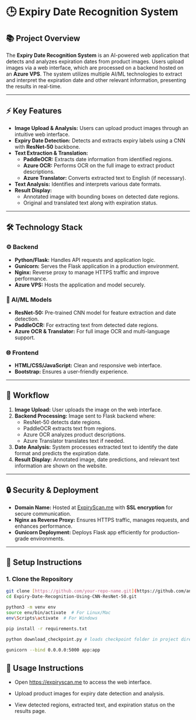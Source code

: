 # 🕒 Expiry Date Recognition System

## 📚 Project Overview
The **Expiry Date Recognition System** is an AI-powered web application that detects and analyzes expiration dates from product images. Users upload images via a web interface, which are processed on a backend hosted on an **Azure VPS**. The system utilizes multiple AI/ML technologies to extract and interpret the expiration date and other relevant information, presenting the results in real-time.

---

## ⚡️ Key Features
- **Image Upload & Analysis:** Users can upload product images through an intuitive web interface.
- **Expiry Date Detection:** Detects and extracts expiry labels using a CNN with **ResNet-50** backbone.
- **Text Extraction & Translation:**  
    - **PaddleOCR:** Extracts date information from identified regions.  
    - **Azure OCR:** Performs OCR on the full image to extract product descriptions.  
    - **Azure Translator:** Converts extracted text to English (if necessary).  
- **Text Analysis:** Identifies and interprets various date formats.  
- **Result Display:**  
    - Annotated image with bounding boxes on detected date regions.  
    - Original and translated text along with expiration status.  

---

## 🛠️ Technology Stack
### ⚙️ Backend
- **Python/Flask:** Handles API requests and application logic.
- **Gunicorn:** Serves the Flask application in a production environment.
- **Nginx:** Reverse proxy to manage HTTPS traffic and improve performance.
- **Azure VPS:** Hosts the application and model securely.

### 🧠 AI/ML Models
- **ResNet-50:** Pre-trained CNN model for feature extraction and date detection.
- **PaddleOCR:** For extracting text from detected date regions.
- **Azure OCR & Translator:** For full image OCR and multi-language support.

### 🌐 Frontend
- **HTML/CSS/JavaScript:** Clean and responsive web interface.
- **Bootstrap:** Ensures a user-friendly experience.

---

## 📡 Workflow
1. **Image Upload:** User uploads the image on the web interface.
2. **Backend Processing:** Image sent to Flask backend where:
    - ResNet-50 detects date regions.
    - PaddleOCR extracts text from regions.
    - Azure OCR analyzes product descriptions.
    - Azure Translator translates text if needed.
3. **Date Analysis:** System processes extracted text to identify the date format and predicts the expiration date.
4. **Result Display:** Annotated image, date predictions, and relevant text information are shown on the website.

---

## 🔒 Security & Deployment
- **Domain Name:** Hosted at [ExpiryScan.me](https://expiryscan.me) with **SSL encryption** for secure communication.
- **Nginx as Reverse Proxy:** Ensures HTTPS traffic, manages requests, and enhances performance.
- **Gunicorn Deployment:** Deploys Flask app efficiently for production-grade environments.

---

## 🚀 Setup Instructions
### 1. Clone the Repository
```bash
git clone [https://github.com/your-repo-name.git](https://github.com/ankush2992/Expiry-Date-Recognition-Using-CNN-ResNet-50.git)
cd Expiry-Date-Recognition-Using-CNN-ResNet-50.git

python3 -m venv env
source env/bin/activate  # For Linux/Mac
env\Scripts\activate  # For Windows

pip install -r requirements.txt

python download_checkpoint.py # loads checkpoint folder in project directory

gunicorn --bind 0.0.0.0:5000 app:app
```

## 📝 Usage Instructions
- Open https://expiryscan.me to access the web interface.

- Upload product images for expiry date detection and analysis.

- View detected regions, extracted text, and expiration status on the results page.





